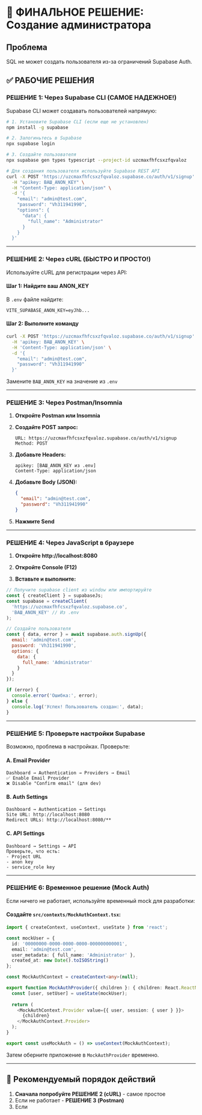 # 🚀 ФИНАЛЬНОЕ РЕШЕНИЕ: Создание администратора

## Проблема
SQL не может создать пользователя из-за ограничений Supabase Auth.

## ✅ РАБОЧИЕ РЕШЕНИЯ

### РЕШЕНИЕ 1: Через Supabase CLI (САМОЕ НАДЕЖНОЕ!)

Supabase CLI может создавать пользователей напрямую:

```bash
# 1. Установите Supabase CLI (если еще не установлен)
npm install -g supabase

# 2. Залогиньтесь в Supabase
npx supabase login

# 3. Создайте пользователя
npx supabase gen types typescript --project-id uzcmaxfhfcsxzfqvaloz

# Для создания пользователя используйте Supabase REST API
curl -X POST 'https://uzcmaxfhfcsxzfqvaloz.supabase.co/auth/v1/signup' \
  -H "apikey: ВАШ_ANON_KEY" \
  -H "Content-Type: application/json" \
  -d '{
    "email": "admin@test.com",
    "password": "Vh311941990",
    "options": {
      "data": {
        "full_name": "Administrator"
      }
    }
  }'
```

---

### РЕШЕНИЕ 2: Через cURL (БЫСТРО И ПРОСТО!)

Используйте cURL для регистрации через API:

#### Шаг 1: Найдите ваш ANON_KEY

В `.env` файле найдите:
```
VITE_SUPABASE_ANON_KEY=eyJhb...
```

#### Шаг 2: Выполните команду

```bash
curl -X POST 'https://uzcmaxfhfcsxzfqvaloz.supabase.co/auth/v1/signup' \
  -H 'apikey: ВАШ_ANON_KEY' \
  -H 'Content-Type: application/json' \
  -d '{
    "email": "admin@test.com",
    "password": "Vh311941990"
  }'
```

Замените `ВАШ_ANON_KEY` на значение из `.env`

---

### РЕШЕНИЕ 3: Через Postman/Insomnia

1. **Откройте Postman или Insomnia**

2. **Создайте POST запрос:**
   ```
   URL: https://uzcmaxfhfcsxzfqvaloz.supabase.co/auth/v1/signup
   Method: POST
   ```

3. **Добавьте Headers:**
   ```
   apikey: [ВАШ_ANON_KEY из .env]
   Content-Type: application/json
   ```

4. **Добавьте Body (JSON):**
   ```json
   {
     "email": "admin@test.com",
     "password": "Vh311941990"
   }
   ```

5. **Нажмите Send**

---

### РЕШЕНИЕ 4: Через JavaScript в браузере

1. **Откройте http://localhost:8080**

2. **Откройте Console (F12)**

3. **Вставьте и выполните:**

```javascript
// Получите supabase client из window или импортируйте
const { createClient } = supabaseJs;
const supabase = createClient(
  'https://uzcmaxfhfcsxzfqvaloz.supabase.co',
  'ВАШ_ANON_KEY' // Из .env
);

// Создайте пользователя
const { data, error } = await supabase.auth.signUp({
  email: 'admin@test.com',
  password: 'Vh311941990',
  options: {
    data: {
      full_name: 'Administrator'
    }
  }
});

if (error) {
  console.error('Ошибка:', error);
} else {
  console.log('Успех! Пользователь создан:', data);
}
```

---

### РЕШЕНИЕ 5: Проверьте настройки Supabase

Возможно, проблема в настройках. Проверьте:

#### A. Email Provider
```
Dashboard → Authentication → Providers → Email
✅ Enable Email Provider
❌ Disable "Confirm email" (для dev)
```

#### B. Auth Settings
```
Dashboard → Authentication → Settings
Site URL: http://localhost:8080
Redirect URLs: http://localhost:8080/**
```

#### C. API Settings
```
Dashboard → Settings → API
Проверьте, что есть:
- Project URL
- anon key
- service_role key
```

---

### РЕШЕНИЕ 6: Временное решение (Mock Auth)

Если ничего не работает, используйте временный mock для разработки:

#### Создайте `src/contexts/MockAuthContext.tsx`:

```typescript
import { createContext, useContext, useState } from 'react';

const mockUser = {
  id: '00000000-0000-0000-0000-000000000001',
  email: 'admin@test.com',
  user_metadata: { full_name: 'Administrator' },
  created_at: new Date().toISOString()
};

const MockAuthContext = createContext<any>(null);

export function MockAuthProvider({ children }: { children: React.ReactNode }) {
  const [user, setUser] = useState(mockUser);
  
  return (
    <MockAuthContext.Provider value={{ user, session: { user } }}>
      {children}
    </MockAuthContext.Provider>
  );
}

export const useMockAuth = () => useContext(MockAuthContext);
```

Затем оберните приложение в `MockAuthProvider` временно.

---

## 🎯 Рекомендуемый порядок действий

1. **Сначала попробуйте РЕШЕНИЕ 2 (cURL)** - самое простое
2. Если не работает - **РЕШЕНИЕ 3 (Postman)**
3. Если
